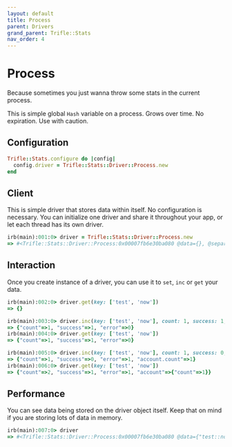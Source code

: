 ```yaml
---
layout: default
title: Process
parent: Drivers
grand_parent: Trifle::Stats
nav_order: 4
---
```


# Process

Because sometimes you just wanna throw some stats in the current process.

This is simple global `Hash` variable on a process. Grows over time. No expiration. Use with caution.

## Configuration

```ruby
Trifle::Stats.configure do |config|
  config.driver = Trifle::Stats::Driver::Process.new
end
```

## Client

This is simple driver that stores data within itself. No configuration is necessary. You can initialize one driver and share it throughout your app, or let each thread has its own driver.

```ruby
irb(main):001:0> driver = Trifle::Stats::Driver::Process.new
=> #<Trifle::Stats::Driver::Process:0x00007fb6e30ba080 @data={}, @separator="::">
```

## Interaction

Once you create instance of a driver, you can use it to `set`, `inc` or `get` your data.

```ruby
irb(main):002:0> driver.get(key: ['test', 'now'])
=> {}

irb(main):003:0> driver.inc(key: ['test', 'now'], count: 1, success: 1, error: 0)
=> {"count"=>1, "success"=>1, "error"=>0}
irb(main):004:0> driver.get(key: ['test', 'now'])
=> {"count"=>1, "success"=>1, "error"=>0}

irb(main):005:0> driver.inc(key: ['test', 'now'], count: 1, success: 0, error: 1, account: { count: 1 })
=> {"count"=>1, "success"=>0, "error"=>1, "account.count"=>1}
irb(main):006:0> driver.get(key: ['test', 'now'])
=> {"count"=>2, "success"=>1, "error"=>1, "account"=>{"count"=>1}}
```

## Performance

You can see data being stored on the driver object itself. Keep that on mind if you are storing lots of data in memory.

```ruby
irb(main):007:0> driver
=> #<Trifle::Stats::Driver::Process:0x00007fb6e30ba080 @data={"test::now"=>{"count"=>2, "success"=>1, "error"=>1, "account.count"=>1}}, @separator="::">
```
